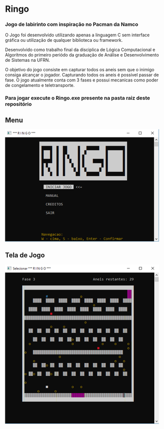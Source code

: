 # Ringo
### Jogo de labirinto com inspiração no Pacman da Namco

O Jogo foi desenvolvido utilizando apenas a linguagem C sem interface gráfica ou utilização de qualquer biblioteca ou framework.

Desenvolvido como trabalho final da disciplica de Lógica Computacional e Algoritmos do primeiro periódo da graduação de Análise e Desenvolvimento de Sistemas na UFRN. 

O objetivo do jogo consiste em capturar todos os aneis sem que o inimigo consiga alcançar o jogador. 
Capturando todos os aneis é possível passar de fase. O jogo atualmente conta com 3 fases e possui mecanicas como poder de congelamento e teletransporte.

### Para jogar execute o Ringo.exe presente na pasta raiz deste repositório

## Menu
![Menu](ImagesReadMe/RingoMenu.PNG)
<br />
## Tela de Jogo 
![TelaDeJogo](ImagesReadMe/RingoJogo.PNG)

